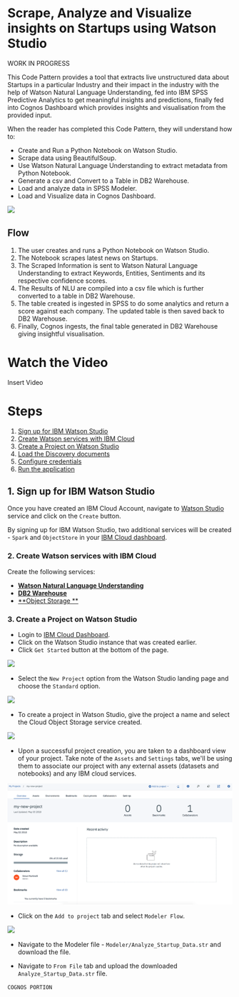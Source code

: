 # Scrape, Analyze and Visualize insights on Startups using Watson Studio

WORK IN PROGRESS

This Code Pattern provides a tool that extracts live unstructured data about Startups in a particular Industry and their impact in the industry with the help of Watson Natural Language Understanding, fed into IBM SPSS Predictive Analytics to get meaningful insights and predictions, finally fed into Cognos Dashboard which provides insights and visualisation from the provided input.


When the reader has completed this Code Pattern, they will understand how to:

* Create and Run a Python Notebook on Watson Studio.
* Scrape data using BeautifulSoup.
* Use Watson Natural Language Understanding to extract metadata from Python Notebook.
* Generate a csv and Convert to a Table in DB2 Warehouse.
* Load and analyze data in SPSS Modeler.
* Load and Visualize data in Cognos Dashboard.


<!--add an image in this path-->
![](doc/source/images/Architecture_Diagram.png)

<!--Optionally, add flow steps based on the architecture diagram-->
## Flow

1. The user creates and runs a Python Notebook on Watson Studio.
2. The Notebook scrapes latest news on Startups.
3. The Scraped Information is sent to Watson Natural Language Understanding to extract Keywords, Entities, Sentiments and its respective confidence scores.
4. The Results of NLU are compiled into a csv file which is further converted to a table in DB2 Warehouse.
5. The table created is ingested in SPSS to do some analytics and return a score against each company. The updated table is then saved back to DB2 Warehouse.
6. Finally, Cognos ingests, the final table generated in DB2 Warehouse giving insightful visualisation.

<!--Optionally, update this section when the video is created-->
# Watch the Video

Insert Video

# Steps

1. [Sign up for IBM Watson Studio](#1-sign-up-for-ibm-watson-studio)
2. [Create Watson services with IBM Cloud](#2-create-watson-services-with-ibm-cloud)
3. [Create a Project on Watson Studio](#3-create-a-project-on-watson-studio)
4. [Load the Discovery documents](#4-load-the-discovery-documents)
5. [Configure credentials](#5-configure-credentials)
5. [Run the application](#6-run-the-application)

## 1. Sign up for IBM Watson Studio

Once you have created an IBM Cloud Account, navigate to [Watson Studio](https://cloud.ibm.com/catalog/services/watson-studio) service and click on the `Create` button.

By signing up for IBM Watson Studio, two additional services will be created - ``Spark`` and ``ObjectStore`` in your [IBM Cloud dashboard](https://cloud.ibm.com/dashboard/apps).

### 2. Create Watson services with IBM Cloud

Create the following services:

* [**Watson Natural Language Understanding**](https://cloud.ibm.com/catalog/services/natural-language-understanding)
* [**DB2 Warehouse**](https://cloud.ibm.com/catalog/services/db2-warehouse)
* [**Object Storage **](https://cloud.ibm.com/catalog/services/cloud-object-storage)

### 3. Create a Project on Watson Studio

* Login to [IBM Cloud Dashboard](https://cloud.ibm.com/).
* Click on the Watson Studio instance that was created earlier.
* Click `Get Started` button at the bottom of the page.

![](/doc/source/images/Get_Started_Watson_Studio.png)

* Select the `New Project` option from the Watson Studio landing page and choose the `Standard` option.

![](/doc/source/images/Create_Watson_Studio_Project.png)

* To create a project in Watson Studio, give the project a name and select the Cloud Object Storage service created.

![](/doc/source/images/Project_Name.png)

* Upon a successful project creation, you are taken to a dashboard view of your project. Take note of the `Assets` and `Settings` tabs, we'll be using them to associate our project with any external assets (datasets and notebooks) and any IBM cloud services.

![](https://raw.githubusercontent.com/IBM/pattern-images/master/watson-studio/project_dashboard.png)

* Click on the `Add to project` tab and select `Modeler Flow`.

![](/doc/source/images/Modeler_Flow.png)

* Navigate to the Modeler file - `Modeler/Analyze_Startup_Data.str` and download the file.

* Navigate to `From File` tab and upload the downloaded `Analyze_Startup_Data.str` file.

```
COGNOS PORTION
```
